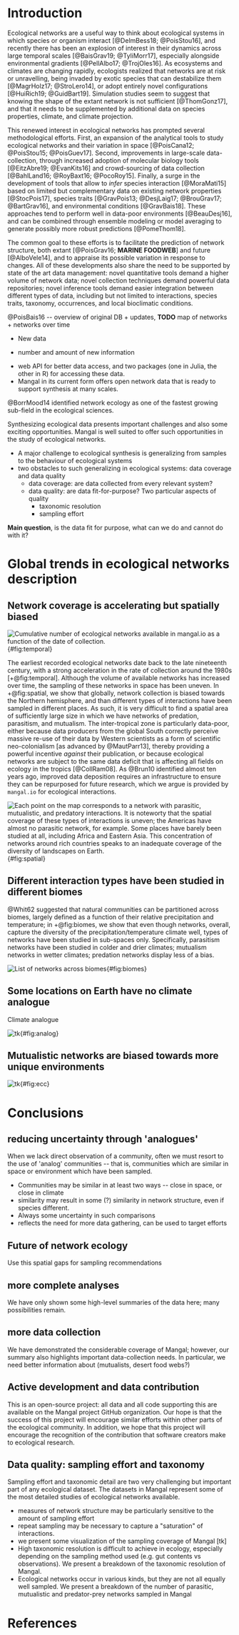 # Introduction

Ecological networks are a useful way to think about ecological systems in which
species or organism interact [@DelmBess18; @PoisStou16], and recently there has
been an explosion of interest in their dynamics across large temporal scales
[@BaisGrav19; @TyliMorr17], especially alongside environmental gradients
[@PellAlbo17; @TrojOles16]. As ecosystems and climates are changing rapidly,
ecologists realized that networks are at risk or unravelling, being invaded
by exotic species that can destabilize them [@MagrHolz17; @StroLero14], or
adopt entirely novel configurations [@HuiRich19; @GuidBart19]. Simulation
studies seem to suggest that knowing the shape of the extant network is not
sufficient [@ThomGonz17], and that it needs to be supplemented by additional
data on species properties, climate, and climate projection.

This renewed interest in ecological networks has prompted several
methodological efforts. First, an expansion of the analytical tools to study
ecological networks and their variation in space [@PoisCana12; @PoisStou15;
@PoisGuev17]. Second, improvements in large-scale data-collection,
through increased adoption of molecular biology tools [@EitzAbre19;
@EvanKits16]  and crowd-sourcing of data collection [@BahlLand16; @RoyBaxt16;
@PocoRoy15]. Finally, a surge in the development of tools that allow to *infer*
species interaction [@MoraMati15] based on limited but complementary data
on existing network properties [@StocPois17], species traits [@GravPois13;
@DesjLaig17; @BrouGrav17; @BartGrav16], and environmental conditions
[@GravBais18]. These approaches tend to perform well in data-poor environments
[@BeauDesj16], and can be combined through ensemble modeling or model
averaging to generate possibly more robust predictions [@PomeThom18].

The common goal to these efforts is to facilitate the prediction of
network structure, both extant [@PoisGrav16; **MARINE FOODWEB**] and
future [@AlboVele14], and to appraise its possible variation in response to
changes. All of these developments also share the need to be supported by state
of the art data management: novel quantitative tools demand a higher volume of
network data; novel collection techniques demand powerful data repositories;
novel inference tools demand easier integration between different types of
data, including but not limited to interactions, species traits, taxonomy,
occurrences, and local bioclimatic conditions.

@PoisBais16 -- overview of original DB + updates, **TODO** map of networks + networks over time

* New data
- number and amount of new information
* web API for better data access, and two packages (one in Julia, the other in R) for accessing these data.
* Mangal in its current form offers open network data that is ready to support synthesis at many scales.

@BorrMood14 identified network ecology as one of the fastest growing sub-field in the ecological sciences.

Synthesizing ecological data presents important challenges and also some
exciting opportunities. Mangal is well suited to offer such opportunities
in the study of ecological networks.

* A major challenge to ecological synthesis is generalizing from samples to the behaviour of ecological systems
* two obstacles to such generalizing in ecological systems: data coverage and data quality
  - data coverage: are data collected from every relevant system?
  - data quality: are data fit-for-purpose? Two particular aspects of quality
    - taxonomic resolution
    - sampling effort

**Main question**, is the data fit for purpose, what can we do and cannot do with it?

# Global trends in ecological networks description

## Network coverage is accelerating but spatially biased

![Cumulative number of ecological networks available in `mangal.io` as a function of the date of collection.](figures/figure_01_a.png){#fig:temporal}

The earliest recorded ecological networks date back to the late nineteenth
century, with a strong acceleration in the rate of collection around the 1980s
[+@fig:temporal]. Although the volume of available networks has increased
over time, the sampling of these networks in space has been uneven. In
+@fig:spatial, we show that globally, network collection is biased towards
the Northern hemisphere, and than different types of interactions have been
sampled in different places. As such, it is very difficult to find a spatial
area of sufficiently large size in which we have networks of predation,
parasitism, and mutualism. The inter-tropical zone is particularly data-poor,
either because data producers from the global South correctly perceive
massive re-use of their data by Western scientists as a form of scientific
neo-colonialism [as advanced by @MautParr13], thereby providing a powerful
incentive *against* their publication, or because ecological networks are
subject to the same data deficit that is affecting all fields on ecology
in the tropics [@CollRam08]. As @Brun10 identified almost ten years ago,
improved data deposition requires an infrastructure to ensure they can be
repurposed for future research, which we argue is provided by `mangal.io`
for ecological interactions.

![Each point on the map corresponds to a network with parasitic, mutualistic, and predatory interactions. It is noteworty that the spatial coverage of these types of interactions is uneven; the Americas have almost no parasitic network, for example. Some places have barely been studied at all, including Africa and Eastern Asia. This concentration of networks around rich countries speaks to an inadequate coverage of the diversity of landscapes on Earth.](figures/figure_01_c.png){#fig:spatial}

## Different interaction types have been studied in different biomes

@Whit62 suggested that natural communities can be partitioned across
biomes, largely defined as a function of their relative precipitation and
temperature; in +@fig:biomes, we show that even though networks, overall,
capture the diversity of the precipitation/temperature climate well, types
of networks have been studied in sub-spaces only. Specifically, parasitism
networks have been studied in colder and drier climates; mutualism networks
in wetter climates; predation networks display less of a bias.

![List of networks across biomes](figures/figure_02.png){#fig:biomes}

## Some locations on Earth have no climate analogue

Climate analogue 

![tk](figures/figure_03_b.png){#fig:analog}

## Mutualistic networks are biased towards more unique environments

![tk](figures/figure_05_b.png){#fig:ecc}


# Conclusions

## reducing uncertainty through 'analogues'

When we lack direct observation of a community, often we must resort to the
use of 'analog' communities -- that is, communities which are similar in
space or environment which have been sampled.

* Communities may be similar in at least two ways -- close in space, or close in climate
* similarity may result in some (?) similarity in network structure, even if species different.
* Always some uncertainty in such comparisons
* reflects the need for more data gathering, can be used to target efforts


## Future of network ecology


Use this spatial gaps for sampling recommendations

## more complete analyses
We have only shown some high-level summaries of the data here; many possibilities remain.

## more data collection
We have demonstrated the considerable coverage of Mangal; however, our summary also highlights important data-collection needs. In particular, we need better information about (mutualists, desert food webs?)

## Active development and data contribution
This is an open-source project: all data and all code supporting this are available on the Mangal project GitHub organization. Our hope is that the success of this project will encourage similar efforts within other parts of the ecological community.
In addition, we hope that this project will encourage the recognition of the contribution that software creators make to ecological research.

## Data quality: sampling effort and taxonomy

Sampling effort and taxonomic detail are two very challenging but important part of any ecological dataset. The datasets in Mangal represent some of the most detailed studies of ecological networks available.
* measures of network structure may be particularly sensitive to the amount of sampling effort
* repeat sampling may be necessary to capture a "saturation" of interactions.
* we present some visualization of the sampling coverage of Mangal [tk]
* High taxonomic resolution is difficult to achieve in ecology, especially depending on the sampling method used (e.g. gut contents vs observations). We present a breakdown of the taxonomic resolution of Mangal.
* Ecological networks occur in various kinds, but they are not all equally well sampled. We present a breakdown of the number of parasitic, mutualistic and predator-prey networks sampled in Mangal
<!-- perhaps this could be a 3-panel figure -->

# References
